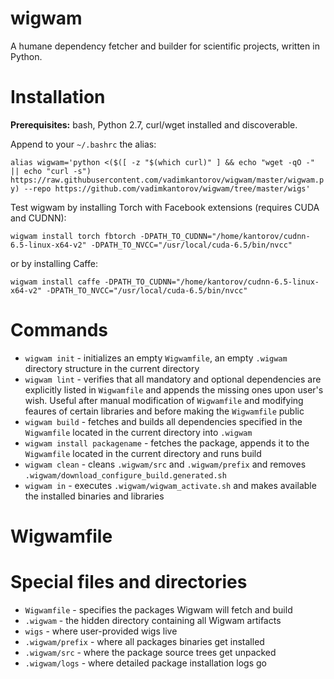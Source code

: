 # wigwam
A humane dependency fetcher and builder for scientific projects, written in Python.

# Installation
**Prerequisites:** bash, Python 2.7, curl/wget installed and discoverable.

Append to your ```~/.bashrc``` the alias:

```alias wigwam='python <($([ -z "$(which curl)" ] && echo "wget -qO -" || echo "curl -s") https://raw.githubusercontent.com/vadimkantorov/wigwam/master/wigwam.py) --repo https://github.com/vadimkantorov/wigwam/tree/master/wigs'```

Test wigwam by installing Torch with Facebook extensions (requires CUDA and CUDNN):

```wigwam install torch fbtorch -DPATH_TO_CUDNN="/home/kantorov/cudnn-6.5-linux-x64-v2" -DPATH_TO_NVCC="/usr/local/cuda-6.5/bin/nvcc"```

or by installing Caffe:

```wigwam install caffe -DPATH_TO_CUDNN="/home/kantorov/cudnn-6.5-linux-x64-v2" -DPATH_TO_NVCC="/usr/local/cuda-6.5/bin/nvcc"```

# Commands
 - ```wigwam init``` - initializes an empty ```Wigwamfile```, an empty ```.wigwam``` directory structure in the current directory
 - ```wigwam lint``` - verifies that all mandatory and optional dependencies are explicitly listed in ```Wigwamfile``` and appends the missing ones upon user's wish. Useful after manual modification of ```Wigwamfile``` and modifying feaures of certain libraries and before making the ```Wigwamfile``` public
 - ```wigwam build``` - fetches and builds all dependencies specified in the ```Wigwamfile``` located in the current directory into ```.wigwam```
 - ```wigwam install packagename``` - fetches the package, appends it to the ```Wigwamfile``` located in the current directory and runs build
 - ```wigwam clean``` - cleans ```.wigwam/src``` and ```.wigwam/prefix``` and removes ```.wigwam/download_configure_build.generated.sh```
 - ```wigwam in``` - executes ```.wigwam/wigwam_activate.sh``` and makes available the installed binaries and libraries

# Wigwamfile

# Special files and directories
 - ```Wigwamfile``` - specifies the packages Wigwam will fetch and build
 - ```.wigwam``` - the hidden directory containing all Wigwam artifacts
 - ```wigs``` - where user-provided wigs live
 - ```.wigwam/prefix``` - where all packages binaries get installed
 - ```.wigwam/src``` - where the package source trees get unpacked
 - ```.wigwam/logs``` - where detailed package installation logs go
